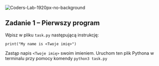 ![Coders-Lab-1920px-no-background](https://user-images.githubusercontent.com/30623667/104709394-2cabee80-571f-11eb-9518-ea6a794e558e.png)


## Zadanie 1 &ndash; Pierwszy program

Wpisz w pliku `task.py` następującą instrukcję:

```
print("My name is <Twoje imię>")
```
Zastąp napis `<Twoje imię>` swoim imieniem.
Uruchom ten plik Pythona w terminalu przy pomocy komendy `python3 task.py`

